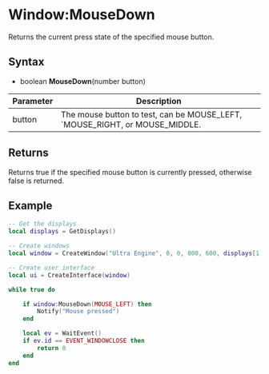 # Window:MouseDown

Returns the current press state of the specified mouse button.

## Syntax

- boolean **MouseDown**(number button)

| Parameter | Description |
|---|---|
| button |  The mouse button to test, can be MOUSE_LEFT, `MOUSE_RIGHT, or MOUSE_MIDDLE. |

## Returns

Returns true if the specified mouse button is currently pressed, otherwise false is returned.

## Example

```lua
-- Get the displays
local displays = GetDisplays()

-- Create windows
local window = CreateWindow("Ultra Engine", 0, 0, 800, 600, displays[1])

-- Create user interface
local ui = CreateInterface(window)

while true do

    if window:MouseDown(MOUSE_LEFT) then
        Notify("Mouse pressed")
    end

    local ev = WaitEvent()
    if ev.id == EVENT_WINDOWCLOSE then
        return 0
    end
end
```
